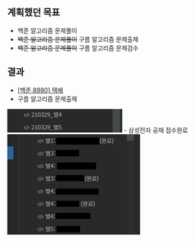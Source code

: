 ## 계획했던 목표
- 백준 알고리즘 문제풀이
- ~~백준 알고리즘 문제풀이~~ 구름 알고리즘 문제출제
- ~~백준 알고리즘 문제풀이~~ 구름 알고리즘 문제검수

## 결과
- [[백준 8980] 택배](https://blog.naver.com/kerochuu/222290889124)
- 구름 알고리즘 문제출제
<img src="https://github.com/kerochuu/image/blob/master/210328_1.png?raw=true">
- 삼성전자 공채 접수완료
<img src="https://github.com/kerochuu/image/blob/master/210328_2.png?raw=true">